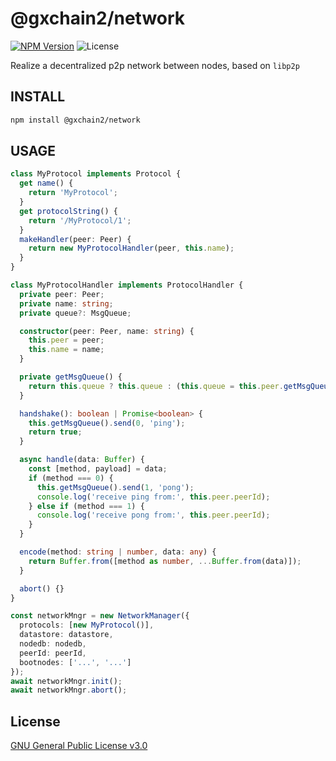 # @gxchain2/network

[![NPM Version](https://img.shields.io/npm/v/@gxchain2/network)](https://www.npmjs.org/package/@gxchain2/network)
![License](https://img.shields.io/npm/l/@gxchain2/network)

Realize a decentralized p2p network between nodes, based on `libp2p`

## INSTALL

```sh
npm install @gxchain2/network
```

## USAGE

```ts
class MyProtocol implements Protocol {
  get name() {
    return 'MyProtocol';
  }
  get protocolString() {
    return '/MyProtocol/1';
  }
  makeHandler(peer: Peer) {
    return new MyProtocolHandler(peer, this.name);
  }
}

class MyProtocolHandler implements ProtocolHandler {
  private peer: Peer;
  private name: string;
  private queue?: MsgQueue;

  constructor(peer: Peer, name: string) {
    this.peer = peer;
    this.name = name;
  }

  private getMsgQueue() {
    return this.queue ? this.queue : (this.queue = this.peer.getMsgQueue(this.name));
  }

  handshake(): boolean | Promise<boolean> {
    this.getMsgQueue().send(0, 'ping');
    return true;
  }

  async handle(data: Buffer) {
    const [method, payload] = data;
    if (method === 0) {
      this.getMsgQueue().send(1, 'pong');
      console.log('receive ping from:', this.peer.peerId);
    } else if (method === 1) {
      console.log('receive pong from:', this.peer.peerId);
    }
  }

  encode(method: string | number, data: any) {
    return Buffer.from([method as number, ...Buffer.from(data)]);
  }

  abort() {}
}

const networkMngr = new NetworkManager({
  protocols: [new MyProtocol()],
  datastore: datastore,
  nodedb: nodedb,
  peerId: peerId,
  bootnodes: ['...', '...']
});
await networkMngr.init();
await networkMngr.abort();
```

## License

[GNU General Public License v3.0](https://www.gnu.org/licenses/gpl-3.0.en.html)
